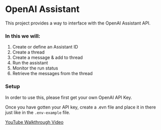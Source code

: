 <!-- add a header -->
# OpenAI Assistant
<!-- add description -->
This project provides a way to interface with the OpenAI Assistant API. 

### In this we will:
1. Create or define an Assistant ID
2. Create a thread
3. Create a message & add to thread
4. Run the assistant
5. Monitor the run status
6. Retrieve the messages from the thread

<!-- add instructions -->
### Setup
In order to use this, please first get your own OpenAI API Key.

Once you have gotten your API key, create a .evn file and place it in there just like in the `.env-example` file.

[YouTube Walkthrough Video](https://youtu.be/mQATGbI-kmg)